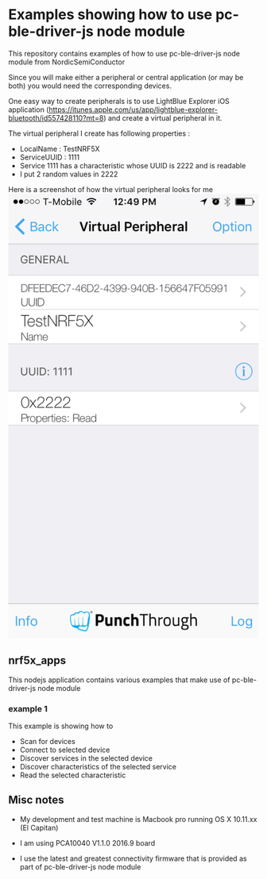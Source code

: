 # Examples showing how to use pc-ble-driver-js node module

This repository contains examples of how to use pc-ble-driver-js node module from NordicSemiConductor

Since you will make either a peripheral or central application (or may be both) you would need the corresponding
devices.

One easy way to create peripherals is to use LightBlue Explorer iOS application (https://itunes.apple.com/us/app/lightblue-explorer-bluetooth/id557428110?mt=8) and create a virtual peripheral in it.

The virtual peripheral I create has following properties :
* LocalName : TestNRF5X
* ServiceUUID : 1111
* Service 1111 has a characteristic whose UUID is 2222 and is readable
* I put 2 random values in 2222

Here is a screenshot of how the virtual peripheral looks for me
![Virtual Peripheral](/virtual_peripheral.PNG?raw=true "Virtual Peripheral")


## nrf5x_apps

This nodejs application contains various examples that make use of pc-ble-driver-js node module

### example 1

This example is showing how to
* Scan for devices
* Connect to selected device
* Discover services in the selected device
* Discover characteristics of the selected service
* Read the selected characteristic


## Misc notes

* My development and test machine is Macbook pro running OS X 10.11.xx (El Capitan)

* I am using PCA10040 V1.1.0 2016.9 board

* I use the latest and greatest connectivity firmware that is provided as part of pc-ble-driver-js node module
